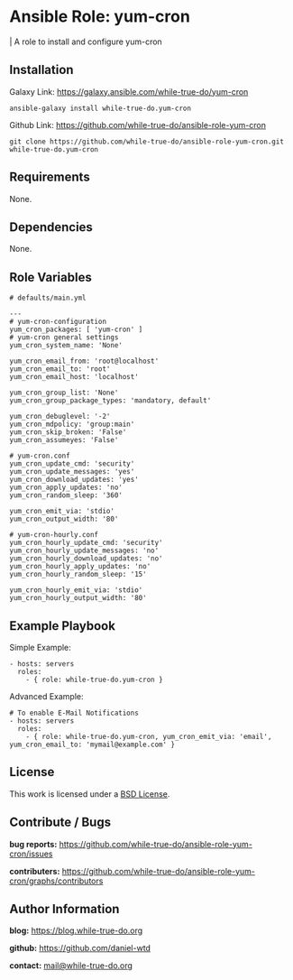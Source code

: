 # Ansible Role: yum-cron 
| A role to install and configure yum-cron

## Installation

Galaxy Link: <https://galaxy.ansible.com/while-true-do/yum-cron>

```
ansible-galaxy install while-true-do.yum-cron
```

Github Link: <https://github.com/while-true-do/ansible-role-yum-cron>

```
git clone https://github.com/while-true-do/ansible-role-yum-cron.git while-true-do.yum-cron
```

## Requirements

None.

## Dependencies

None.

## Role Variables

```
# defaults/main.yml

---
# yum-cron-configuration
yum_cron_packages: [ 'yum-cron' ]
# yum-cron general settings
yum_cron_system_name: 'None'

yum_cron_email_from: 'root@localhost'
yum_cron_email_to: 'root'
yum_cron_email_host: 'localhost'

yum_cron_group_list: 'None'
yum_cron_group_package_types: 'mandatory, default'

yum_cron_debuglevel: '-2'
yum_cron_mdpolicy: 'group:main'
yum_cron_skip_broken: 'False'
yum_cron_assumeyes: 'False'

# yum-cron.conf
yum_cron_update_cmd: 'security'
yum_cron_update_messages: 'yes'
yum_cron_download_updates: 'yes'
yum_cron_apply_updates: 'no'
yum_cron_random_sleep: '360'

yum_cron_emit_via: 'stdio'
yum_cron_output_width: '80'

# yum-cron-hourly.conf
yum_cron_hourly_update_cmd: 'security'
yum_cron_hourly_update_messages: 'no'
yum_cron_hourly_download_updates: 'no'
yum_cron_hourly_apply_updates: 'no'
yum_cron_hourly_random_sleep: '15'

yum_cron_hourly_emit_via: 'stdio'
yum_cron_hourly_output_width: '80'
```

## Example Playbook

Simple Example:

```
- hosts: servers 
  roles:
    - { role: while-true-do.yum-cron }
```

Advanced Example:

```
# To enable E-Mail Notifications
- hosts: servers 
  roles:
    - { role: while-true-do.yum-cron, yum_cron_emit_via: 'email', yum_cron_email_to: 'mymail@example.com' }
```

## License

This work is licensed under a [BSD License](https://opensource.org/licenses/BSD-3-Clause).

## Contribute / Bugs

**bug reports:** <https://github.com/while-true-do/ansible-role-yum-cron/issues>

**contributers:** <https://github.com/while-true-do/ansible-role-yum-cron/graphs/contributors>

## Author Information

**blog:** <https://blog.while-true-do.org>

**github:** <https://github.com/daniel-wtd>

**contact:** [mail@while-true-do.org](mailto:mail@while-true-do.org)

